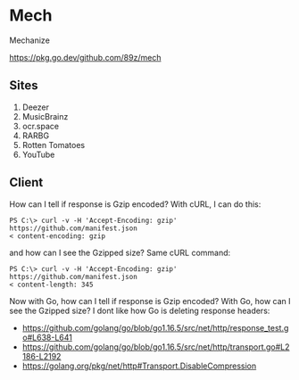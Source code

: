 # Mech

Mechanize

https://pkg.go.dev/github.com/89z/mech

## Sites

1. Deezer
2. MusicBrainz
3. ocr.space
4. RARBG
5. Rotten Tomatoes
6. YouTube

## Client

How can I tell if response is Gzip encoded? With cURL, I can do this:

~~~
PS C:\> curl -v -H 'Accept-Encoding: gzip' https://github.com/manifest.json
< content-encoding: gzip
~~~

and how can I see the Gzipped size? Same cURL command:

~~~
PS C:\> curl -v -H 'Accept-Encoding: gzip' https://github.com/manifest.json
< content-length: 345
~~~

Now with Go, how can I tell if response is Gzip encoded? With Go, how can I see
the Gzipped size? I dont like how Go is deleting response headers:

- <https://github.com/golang/go/blob/go1.16.5/src/net/http/response_test.go#L638-L641>
- https://github.com/golang/go/blob/go1.16.5/src/net/http/transport.go#L2186-L2192
- https://golang.org/pkg/net/http#Transport.DisableCompression
